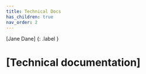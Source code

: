 ```yaml
---
title: Technical Docs
has_children: true
nav_order: 2
---
```


[Jane Dane]
{: .label }

# [Technical documentation]